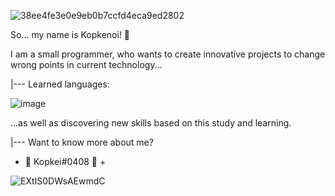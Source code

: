 ![38ee4fe3e0e9eb0b7ccfd4eca9ed2802](https://user-images.githubusercontent.com/102498343/160483266-2c967816-8657-4337-8e73-ebac07e0c6fa.gif)

So... my name is Kopkenoi! 🐛

I am a small programmer, who wants to create innovative projects to change wrong points in current technology...



|--- Learned languages:

![image](https://user-images.githubusercontent.com/102498343/160485030-d778de2b-abe2-46f7-8afa-d414b3b5f6b4.png)



...as well as discovering new skills based on this study and learning.



|--- Want to know more about me? 

+ 🍇 Kopkei#0408 🍇 +

![EXtIS0DWsAEwmdC](https://user-images.githubusercontent.com/102498343/160486033-72f4feba-f5f4-4dd2-8aac-59d198fac9f8.png)
